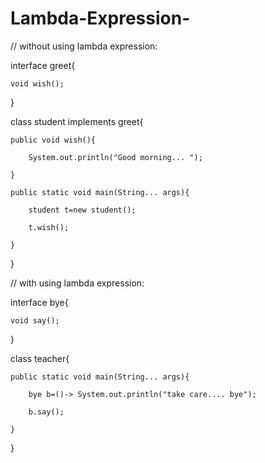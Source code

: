 # Lambda-Expression-


// without using lambda expression:

interface greet{

    void wish();

}

class student implements greet{

    public void wish(){

        System.out.println("Good morning... ");

    }

    public static void main(String... args){

        student t=new student();

        t.wish();

    }

}

// with using lambda expression:

interface bye{

    void say();

}

class teacher{

    public static void main(String... args){

        bye b=()-> System.out.println("take care.... bye");

        b.say();

    }

}
